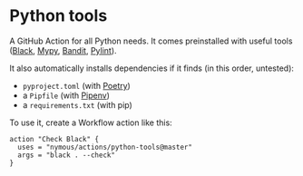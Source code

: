 # Python tools

A GitHub Action for all Python needs. It comes preinstalled with useful tools
([Black][black], [Mypy][mypy], [Bandit][bandit], [Pylint][pylint]).

It also automatically installs dependencies if it finds (in this order, untested):
* `pyproject.toml` (with [Poetry][poetry])
* a `Pipfile` (with [Pipenv][pipenv])
* a `requirements.txt` (with pip)

To use it, create a Workflow action like this:

```workflow
action "Check Black" {
  uses = "nymous/actions/python-tools@master"
  args = "black . --check"
}
```

[poetry]: https://poetry.eustace.io/
[pipenv]: https://docs.pipenv.org/en/latest/
[black]: https://github.com/python/black
[pylint]: https://github.com/PyCQA/pylint
[pytest]: https://docs.pytest.org/en/latest/
[mypy]: http://mypy-lang.org/
[bandit]: https://github.com/PyCQA/bandit
